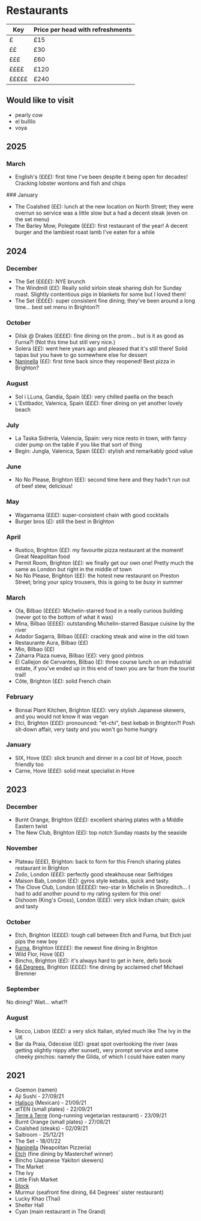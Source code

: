# Restaurants

| Key | Price per head with refreshments |
| --- | --- |
| £ | £15 |
| ££ | £30 |
| £££ | £60 |
| ££££ | £120 |
| £££££ | £240 |

## Would like to visit

- pearly cow
- el bullilo
- voya

## 2025

### March

- English's (£££): first time I've been despite it being open for decades! Cracking lobster wontons and fish and chips

### January

- The Coalshed (££): lunch at the new location on North Street; they were overrun so service was a little slow but a had a decent steak (even on the set menu)
- The Barley Mow, Polegate (£££): first restaurant of the year! A decent burger and the lambiest roast lamb I've eaten for a while

## 2024

### December

- The Set (££££): NYE brunch
- The Windmill (££): Really solid sirloin steak sharing dish for Sunday roast. Slightly contentious pigs in blankets for some but I loved them!
- The Set (££££): super consistent fine dining; they've been around a long time... best set menu in Brighton?!

### October

- Dilsk @ Drakes (££££): fine dining on the prom... but is it as good as Furna?! (Not this time but still very nice.)
- Solera (££): went here years ago and pleased that it's still there! Solid tapas but you have to go somewhere else for dessert
- [Naninella](https://www.nanninellapizzeria.co.uk/) (££): first time back since they reopened! Best pizza in Brighton?

### August

- Sol i LLuna, Gandia, Spain (££): very chilled paella on the beach
- L'Estibador, Valenica, Spain (£££): finer dining on yet another lovely beach

### July

- La Taska Sidrería, Valencia, Spain: very nice resto in town, with fancy cider pump on the table if you like that sort of thing
- Begin: Jungla, Valenica, Spain (£££): stylish and remarkably good value

### June

- No No Please, Brighton (££): second time here and they hadn't run out of beef stew, delicious!

### May

- Wagamama (£££): super-consistent chain with good cocktails
- Burger bros (£): still the best in Brighton

### April

- Rustico, Brighton (££): my favourite pizza restaurant at the moment! Great Neapolitan food
- Permit Room, Brighton (££): we finally get our own one! Pretty much the same as London but right in the middle of town
- No No Please, Brighton (££): the hotest new restaurant on Preston Street; bring your spicy trousers, this is going to be _busy_ in summer

### March

- Ola, Bilbao (££££): Michelin-starred food in a really curious building (never got to the bottom of what it was)
- Mina, Bilbao (££££): outstanding Michelin-starred Basque cuisine by the river
- Adador Sagarra, Bilbao (£££): cracking steak and wine in the old town
- Restaurante Aura, Bilbao (££)
- Mio, Bilbao (££)
- Zaharra Plaza nueva, Bilbao (££): very good pintxos
- El Callejon de Cervantes, Bilbao (£): three course lunch on an industrial estate, if you've ended up in this end of town you are far from the tourist trail!
- Côte, Brighton (££): solid French chain

### February

- Bonsai Plant Kitchen, Brighton (£££): very stylish Japanese skewers, and you would not know it was vegan
- Etci, Brighton (£££): pronounced: "et-chi", best kebab in Brighton?! Posh sit-down affair, very tasty and you won't go home hungry

### January

- SIX, Hove (££): slick brunch and dinner in a cool bit of Hove, pooch friendly too
- Carne, Hove (£££): solid meat specialist in Hove

## 2023

### December

- Burnt Orange, Brighton (£££): excellent sharing plates with a Middle Eastern twist
- The New Club, Brighton (££): top notch Sunday roasts by the seaside

### November

- Plateau (£££), Brighton: back to form for this French sharing plates restaurant in Brighton
- Zoilo, London (£££): perfectly good steakhouse near Selfridges
- Maison Bab, London (££): gyros style kebabs, quick and tasty.
- The Clove Club, London (£££££): two-star in Michelin in Shoreditch... I had to add another pound to my rating system for this one!
- Dishoom (King's Cross), London (£££): very slick Indian chain; quick and tasty

### October

- Etch, Brighton (££££): tough call between Etch and Furna, but Etch just pips the new boy
- [Furna](https://furnarestaurant.co.uk/), Brighton (££££): the newest fine dining in Brighton
- Wild Flor, Hove (££)
- Bincho, Brighton (££): it's always hard to get in here, defo book
- [64 Degrees](https://64degrees.co.uk/), Brighton (££££): fine dining by acclaimed chef Michael Bremner

### September

No dining? Wait... what?!

### August

- Rocco, Lisbon (£££): a very slick Italian, styled much like The Ivy in the UK
- Bar da Praia, Odeceixe (££): great spot overlooking the river (was getting slightly nippy after sunset), very prompt service and some cheeky pinchos: namely the Gilda, of which I could have eaten many

## 2021

- Goemon (ramen)
- Aji Sushi - 27/09/21
- [Halisco](https://www.facebook.com/HaliscoRestaurant/) (Mexican) - 21/09/21
- atTEN (small plates) - 22/09/21
- [Terre à Terre](https://terreaterre.co.uk/) (long-running vegetarian restaurant) - 23/09/21
- Burnt Orange (small plates) - 27/08/21
- Coalshed (steaks) - 02/09/21
- Saltroom - 25/12/21
- The Set - 18/01/22
- [Naninella](https://www.nanninellapizzeria.co.uk/) (Neapolitan Pizzeria)
- [Etch](https://www.etchfood.co.uk/) (fine dining by Masterchef winner)
- Bincho (Japanese Yakitori skewers)
- The Market
- The Ivy
- Little Fish Market
- [Block](https://blockbar.co.uk)
- Murmur (seafront fine dining, 64 Degrees' sister restaurant)
- Lucky Khao (Thai)
- Shelter Hall
- Cyan (main restaurant in The Grand)
